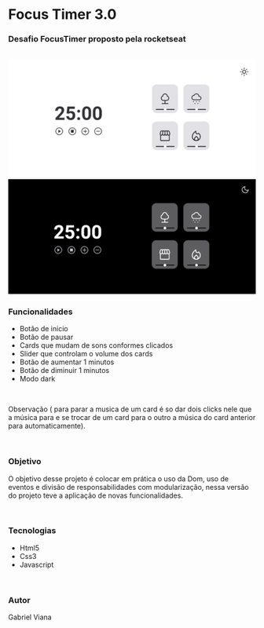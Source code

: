 <h1>Focus Timer 3.0</h1>

<h3>Desafio FocusTimer proposto pela rocketseat</h3> <br>

<img src="./assets/img/Captura de tela 2022-06-15 132939.png" alt="">
<img src="./assets/img/Captura de tela 2022-06-15 133054.png" alt="">
<br>

<h3>Funcionalidades</h3>

<ul>
  <li>Botão de inicio</li>
  <li>Botão de pausar</li>
  <li>Cards que mudam de sons conformes clicados</li>
  <li>Slider que controlam o volume dos cards</li>
  <li>Botão de aumentar 1 minutos</li>
  <li>Botão de diminuir 1 minutos</li>
  <li>Modo dark</li>
</ul> <br>

<p>Observação ( para parar a musica de um card é so dar dois clicks nele que a música para e se trocar de um card para o outro a música do card anterior para automaticamente).</p>
<br>
<h3>Objetivo</h3>
<p>O objetivo desse projeto é colocar em prática o uso da Dom, uso de eventos e divisão de responsabilidades com modularização, nessa versão do projeto teve a aplicação de novas funcionalidades.</p>  <br>

<h3>Tecnologias</h3>

<ul>
  <li>Html5</li>
  <li>Css3</li>
  <li>Javascript</li>
</ul> <br>

<h3>Autor</h3>
<p>Gabriel Viana</p>

  



